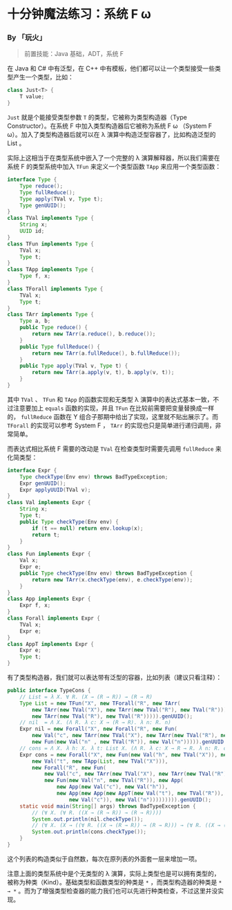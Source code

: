 # 十分钟魔法练习：系统 F ω

### By 「玩火」

> 前置技能：Java 基础，ADT，系统 F

在 Java 和 C# 中有泛型，在 C++ 中有模板，他们都可以让一个类型接受一些类型产生一个类型，比如：

```java
class Just<T> {
    T value;
}
```

`Just` 就是个能接受类型参数 `T` 的类型，它被称为类型构造器（Type Constructor）。在系统 F 中加入类型构造器后它被称为系统 F ω （System F ω）。加入了类型构造器后就可以在 λ 演算中构造泛型容器了，比如构造泛型的 List 。

实际上这相当于在类型系统中嵌入了一个完整的 λ 演算解释器，所以我们需要在系统 F 的类型系统中加入 `TFun` 来定义一个类型函数 `TApp` 来应用一个类型函数：

```java
interface Type {
    Type reduce();
    Type fullReduce();
    Type apply(TVal v, Type t);
    Type genUUID();
}
class TVal implements Type {
    String x;
    UUID id;
}
class TFun implements Type {
    TVal x;
    Type t;
}
class TApp implements Type {
    Type f, x;
}
class TForall implements Type {
    TVal x;
    Type t;
}
class TArr implements Type {
    Type a, b;
    public Type reduce() {
        return new TArr(a.reduce(), b.reduce());
    }
    public Type fullReduce() {
        return new TArr(a.fullReduce(), b.fullReduce());
    }
    public Type apply(TVal v, Type t) {
        return new TArr(a.apply(v, t), b.apply(v, t));
    }
}
```

其中 `TVal` 、 `TFun` 和 `TApp` 的函数实现和无类型 λ 演算中的表达式基本一致，不过注意要加上 `equals` 函数的实现，并且 `TFun` 在比较前需要把变量替换成一样的， `fullReduce` 函数在 Y 组合子那期中给出了实现，这里就不贴出展示了。而 `TForall` 的实现可以参考 System F ， `TArr` 的实现也只是简单进行递归调用，非常简单。

而表达式相比系统 F 需要的改动是 `TVal` 在检查类型时需要先调用 `fullReduce` 来化简类型：

```java
interface Expr {
    Type checkType(Env env) throws BadTypeException;
    Expr genUUID();
    Expr applyUUID(TVal v);
}
class Val implements Expr {
    String x;
    Type t;
    public Type checkType(Env env) {
        if (t == null) return env.lookup(x);
        return t;
    }
}
class Fun implements Expr {
    Val x;
    Expr e;
    public Type checkType(Env env) throws BadTypeException {
        return new TArr(x.checkType(env), e.checkType(env));
    }
}
class App implements Expr {
    Expr f, x;
}
class Forall implements Expr {
    TVal x;
    Expr e;
}
class AppT implements Expr {
    Expr e;
    Type t;
}
```

有了类型构造器，我们就可以表达带有泛型的容器，比如列表（建议只看注释）：

```java
public interface TypeCons {
    // List = λ X. ∀ R. (X → (R → R)) → (R → R)
    Type List = new TFun("X", new TForall("R", new TArr(
        new TArr(new TVal("X"), new TArr(new TVal("R"), new TVal("R"))),
        new TArr(new TVal("R"), new TVal("R"))))).genUUID();
    // nil  = Λ X. (Λ R. λ c: X → (R → R). λ n: R. n)
    Expr nil = new Forall("X", new Forall("R", new Fun(
        new Val("c", new TArr(new TVal("X"), new TArr(new TVal("R"), new TVal("R")))),
        new Fun(new Val("n" , new TVal("R")), new Val("n"))))).genUUID();
    // cons = Λ X. λ h: X. λ t: List X. (Λ R. λ c: X → R → R. λ n: R. c h (t R c n))
    Expr cons = new Forall("X", new Fun(new Val("h", new TVal("X")), new Fun(
        new Val("t", new TApp(List, new TVal("X"))),
        new Forall("R", new Fun(
            new Val("c", new TArr(new TVal("X"), new TArr(new TVal("R"), new TVal("R")))),
            new Fun(new Val("n", new TVal("R")), new App(
                new App(new Val("c"), new Val("h")),
                new App(new App(new AppT(new Val("t"), new TVal("R")),
                    new Val("c")), new Val("n"))))))))).genUUID();
    static void main(String[] args) throws BadTypeException {
        // (∀ X. (∀ R. ((X → (R → R)) → (R → R))))
        System.out.println(nil.checkType());
        // (∀ X. (X → ((∀ R. ((X → (R → R)) → (R → R))) → (∀ R. ((X → (R → R)) → (R → R))))))
        System.out.println(cons.checkType());
    }
}
```

这个列表的构造类似于自然数，每次在原列表的外面套一层来增加一项。

注意上面的类型系统中是个无类型的 λ 演算，实际上类型也是可以拥有类型的，被称为种类（Kind）。基础类型和函数类型的种类是 `*` ，而类型构造器的种类是 `* → *` 。而为了增强类型检查器的能力我们也可以先进行种类检查，不过这里并没实现。

